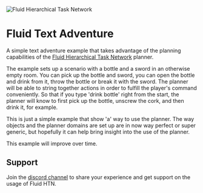![Fluid Hierarchical Task Network](https://i.imgur.com/xKfIV0f.png)
# Fluid Text Adventure
A simple text adventure example that takes advantage of the planning capabilities of the [Fluid Hierarchical Task Network](https://github.com/ptrefall/fluid-hierarchical-task-network) planner.

The example sets up a scenario with a bottle and a sword in an otherwise empty room. You can pick up the bottle and sword, you can open the bottle and drink from it, throw the bottle or break it with the sword. The planner will be able to string together actions in order to fulfill the player's command conveniently. So that if you type 'drink bottle' right from the start, the planner will know to first pick up the bottle, unscrew the cork, and then drink it, for example.

This is just a simple example that show 'a' way to use the planner. The way objects and the planner domains are set up are in now way perfect or super generic, but hopefully it can help bring insight into the use of the planner.

This example will improve over time.

## Support
Join the [discord channel](https://discord.gg/u45nmb) to share your experience and get support on the usage of Fluid HTN.
